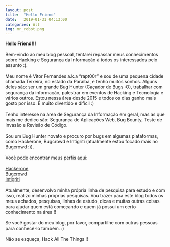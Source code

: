 ```yaml
---
layout: post
title:  "Hello Friend"
date:   2019-01-31 04:13:00
categories: All
img: mr_robot.png
---
```


<b>Hello Friend!!!</b>
<br>
<br>
Bem-vindo ao meu blog pessoal, tentarei repassar meus conhecimentos sobre Hacking e Segurança da Informação à todos os interessados pelo assunto :).
<br>
<br>
Meu nome é Vitor Fernandes a.k.a “rapt00r” e sou de uma pequena cidade chamada Teixeira, no estado da Paraíba, e tenho muitos sonhos. Alguns deles são: ser um grande Bug Hunter (Caçador de Bugs :O), trabalhar com segurança da informação, palestrar em eventos de Hacking e Tecnologia e vários outros. Estou nessa área desde 2015 e todos os dias ganho mais gosto por isso. É muito divertido e difícil :)
<br>
<br>
Tenho interesse na área de Segurança da Informação em geral, mas as que mais me dedico são: Segurança de Aplicações Web, Bug Bounty, Teste de Invasão e Revisão de Código.
<br>
<br>
Sou um Bug Hunter novato e procuro por bugs em algumas plataformas, como Hackerone, Bugcrowd e Intigriti (atualmente estou focado mais no Bugcrowd :)).
<br>
<br>
Você pode encontrar meus perfis aqui:
<br>
<br>
<a href="https://hackerone.com/rapt00r" target="_blank">Hackerone</a>
<br>
<a href="https://bugcrowd.com/rapt00r" target="_blank">Bugcrowd </a>
<br>
<a href="https://www.intigriti.com/public/profile/rapt00r" target="_blank">Intigriti</a>
<br>
<br>
Atualmente, desenvolvo minha própria linha de pesquisa para estudo e com isso, realizo minhas próprias pesquisas. Vou trazer para este blog todos os meus achados, pesquisas, linhas de estudo, dicas e muitas outras coisas para ajudar quem está começando e quem já possui um certo conhecimento na área !!
<br>
<br>
Se você gostar do meu blog, por favor, compartilhe com outras pessoas para conhecê-lo também. :)
<br>
<br>
Não se esqueça, Hack All The Things !!
